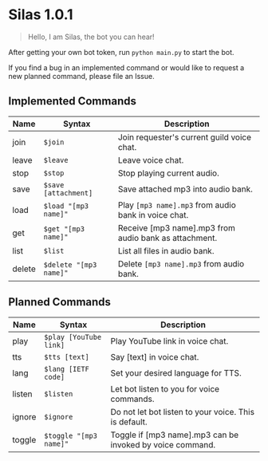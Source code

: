 # Silas 1.0.1
> Hello, I am Silas, the bot you can hear!

After getting your own bot token, run `python main.py` to start the bot.

If you find a bug in an implemented command or would like to request a new planned command, please file an Issue.

## Implemented Commands
| Name   | Syntax                 | Description |
| ------ | ---------------------- | ----------- |
| join   | `$join`                | Join requester's current guild voice chat. |
| leave  | `$leave`               | Leave voice chat. |
| stop   | `$stop`                | Stop playing current audio. |
| save   | `$save [attachment]`   | Save attached mp3 into audio bank. |
| load   | `$load "[mp3 name]"`   | Play `[mp3 name].mp3` from audio bank in voice chat. |
| get    | `$get "[mp3 name]"`    | Receive [mp3 name].mp3 from audio bank as attachment. |
| list   | `$list`                | List all files in audio bank. |
| delete | `$delete "[mp3 name]"` | Delete `[mp3 name].mp3` from audio bank. |

## Planned Commands
| Name   | Syntax                 | Description |
| ------ | ---------------------- | ----------- |
| play   | `$play [YouTube link]` | Play YouTube link in voice chat. |
| tts    | `$tts [text]`          | Say [text] in voice chat. |
| lang   | `$lang [IETF code]`    | Set your desired language for TTS. |
| listen | `$listen`              | Let bot listen to you for voice commands. |
| ignore | `$ignore`              | Do not let bot listen to your voice. This is default. |
| toggle | `$toggle "[mp3 name]"` | Toggle if [mp3 name].mp3 can be invoked by voice command. |
